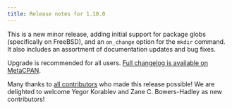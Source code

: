```yaml
---
title: Release notes for 1.10.0
---
```


This is a new minor release, adding initial support for package globs (specifically on FreeBSD), and an `on_change` option for the `mkdir` command. It also includes an assortment of documentation updates and bug fixes.

Upgrade is recommended for all users. [Full changelog is available on MetaCPAN](https://metacpan.org/source/FERKI/Rex-1.10.0/ChangeLog).

Many thanks to [all contributors](https://metacpan.org/source/FERKI/Rex-1.10.0/CONTRIBUTORS) who made this release possible! We are delighted to welcome Yegor Korablev and Zane C. Bowers-Hadley as new contributors!
